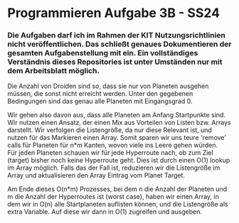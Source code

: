 # Programmieren Aufgabe 3B - SS24

### Die Aufgaben darf ich im Rahmen der KIT Nutzungsrichtlinien nicht veröffentlichen. Das schließt genaues Dokumentieren der gesamten Aufgabenstellung mit ein. Ein vollständiges Verständnis dieses Repositories ist unter Umständen nur mit dem Arbeitsblatt möglich.

Die Anzahl von Droiden sind so, dass sie nur von Planeten ausgehen müssen, die sonst nicht erreicht werden.
Unter den gegebenen Bedingungen sind das genau alle Planeten mit Eingangsgrad 0.

Wir gehen also davon aus, dass alle Planeten am Anfang Startpunkte sind. Wir nutzen einen Ansatz, der einen Mix aus Vorteilen von
Listen bzw. Arrays darstellt. Wir verfolgen die Listengröße, da nur diese Relevant ist, und nutzen für das Markieren einen Array.
Somit sparen wir uns teure 'remove' calls für Planeten für n*m Kanten, wovon viele ins Leere gehen würden.<br/>
Für jeden Planeten schauen wir für jede Hyperroute nach, ob zum Ziel (target) bisher noch keine Hyperroute geht. Dies ist durch einen
O(1) lookup im Array möglich. Falls das der Fall ist, reduzieren wir die Listengröße im Array und aktualisieren den Array Eintrag vom
Planet Target.

Am Ende dieses O(n*m) Prozesses, bei dem n die Anzahl der Planeten und m die Anzahl der Hyperroutes ist (worst case), haben wir einen
Array, in dem wir in O(n) alle Startplaneten auflisten können, und die Listengröße als extra Variable. Auf diese wir dann in O(1)
zugreifen und ausgeben.